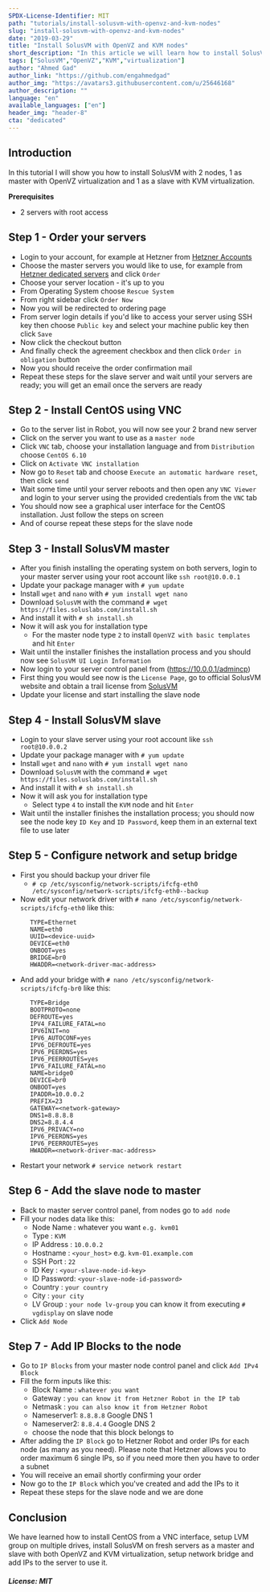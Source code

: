 ```yaml
---
SPDX-License-Identifier: MIT
path: "tutorials/install-solusvm-with-openvz-and-kvm-nodes"
slug: "install-solusvm-with-openvz-and-kvm-nodes"
date: "2019-03-29"
title: "Install SolusVM with OpenVZ and KVM nodes"
short_description: "In this article we will learn how to install SolusVM with 2 nodes, 1 as master with OpenVZ virtualization and 1 as a slave with KVM virtualization"
tags: ["SolusVM","OpenVZ","KVM","virtualization"]
author: "Ahmed Gad"
author_link: "https://github.com/engahmedgad"
author_img: "https://avatars3.githubusercontent.com/u/25646168"
author_description: ""
language: "en"
available_languages: ["en"]
header_img: "header-8"
cta: "dedicated"
---
```


## Introduction

In this tutorial I will show you how to install SolusVM with 2 nodes, 1 as master with OpenVZ virtualization and 1 as a slave with KVM virtualization.

**Prerequisites**

* 2 servers with root access

## Step 1 - Order your servers

* Login to your account, for example at Hetzner from [Hetzner Accounts](https://accounts.hetzner.com)
* Choose the master servers you would like to use, for example from [Hetzner dedicated servers](https://hetzner.com/dedicated-rootserver) and click `Order`
* Choose your server location - it's up to you
* From Operating System choose `Rescue System`
* From right sidebar click `Order Now`
* Now you will be redirected to ordering page
* From server login details if you'd like to access your server using SSH key then choose `Public key` and select your machine public key then click `Save`
* Now click the checkout button
* And finally check the agreement checkbox and then click `Order in obligation` button
* Now you should receive the order confirmation mail
* Repeat these steps for the slave server and wait until your servers are ready; you will get an email once the servers are ready

## Step 2 - Install CentOS using VNC

* Go to the server list in Robot, you will now see your 2 brand new server
* Click on the server you want to use as a `master node`
* Click `VNC` tab, choose your installation language and from `Distribution` choose `CentOS 6.10`
* Click on `Activate VNC installation`
* Now go to `Reset` tab and choose `Execute an automatic hardware reset`, then click `send`
* Wait some time until your server reboots and then open any `VNC Viewer` and login to your server using the provided credentials from the `VNC` tab
* You should now see a graphical user interface for the CentOS installation. Just follow the steps on screen
* And of course repeat these steps for the slave node

## Step 3 - Install SolusVM master

* After you finish installing the operating system on both servers, login to your master server using your root account like `ssh root@10.0.0.1`
* Update your package manager with `# yum update`
* Install `wget` and `nano` with `# yum install wget nano`
* Download `SolusVM` with the command `# wget https://files.soluslabs.com/install.sh`
* And install it with `# sh install.sh`
* Now it will ask you for installation type
  * For the master node type `2` to install `OpenVZ with basic templates` and hit `Enter`
* Wait until the installer finishes the installation process and you should now see `SolusVM UI Login Information`
* Now login to your server control panel from (https://10.0.0.1/admincp)
* First thing you would see now is the `License Page`, go to official SolusVM website and obtain a trail license from [SolusVM](https://www.soluslabs.com/clients/cart.php)
* Update your license and start installing the slave node

## Step 4 - Install SolusVM slave

* Login to your slave server using your root account like `ssh root@10.0.0.2`
* Update your package manager with `# yum update`
* Install `wget` and `nano` with `# yum install wget nano`
* Download `SolusVM` with the command `# wget https://files.soluslabs.com/install.sh`
* And install it with `# sh install.sh`
* Now it will ask you for installation type
  * Select type `4` to install the `KVM` node and hit `Enter`
* Wait until the installer finishes the installation process; you should now see the node key `ID Key` and `ID Password`, keep them in an external text file to use later

## Step 5 - Configure network and setup bridge

* First you should backup your driver file 
  * `# cp /etc/sysconfig/network-scripts/ifcfg-eth0 /etc/sysconfig/network-scripts/ifcfg-eth0--backup`
* Now edit your network driver with `# nano /etc/sysconfig/network-scripts/ifcfg-eth0` like this:

```
      TYPE=Ethernet
      NAME=eth0
      UUID=<device-uuid>
      DEVICE=eth0
      ONBOOT=yes
      BRIDGE=br0
      HWADDR=<network-driver-mac-address>
```

* And add your bridge with `# nano /etc/sysconfig/network-scripts/ifcfg-br0` like this:

```
      TYPE=Bridge
      BOOTPROTO=none
      DEFROUTE=yes
      IPV4_FAILURE_FATAL=no
      IPV6INIT=no
      IPV6_AUTOCONF=yes
      IPV6_DEFROUTE=yes
      IPV6_PEERDNS=yes
      IPV6_PEERROUTES=yes
      IPV6_FAILURE_FATAL=no
      NAME=bridge0
      DEVICE=br0
      ONBOOT=yes
      IPADDR=10.0.0.2
      PREFIX=23
      GATEWAY=<network-gateway>
      DNS1=8.8.8.8
      DNS2=8.8.4.4
      IPV6_PRIVACY=no
      IPV6_PEERDNS=yes
      IPV6_PEERROUTES=yes
      HWADDR=<network-driver-mac-address>
```

* Restart your network `# service network restart`

## Step 6 - Add the slave node to master

* Back to master server control panel, from nodes go to `add node`
* Fill your nodes data like this:
  * Node Name  : whatever you want `e.g. kvm01`
  * Type 		 : `KVM`
  * IP Address : `10.0.0.2`
  * Hostname 	 : `<your_host>` e.g. `kvm-01.example.com`
  * SSH Port 	 : `22`
  * ID Key	 : `<your-slave-node-id-key>`
  * ID Password: `<your-slave-node-id-password>`
  * Country 	 : `your country`
  * City 		 : `your city`
  * LV Group 	 : `your node lv-group` you can know it from executing `# vgdisplay` on slave node
* Click `Add Node`

## Step 7 - Add IP Blocks to the node

* Go to `IP Blocks` from your master node control panel and click `Add IPv4 Block`
* Fill the form inputs like this:
  * Block Name : `whatever you want`
  * Gateway    : `you can know it from Hetzner Robot in the IP tab`
  * Netmask    : `you can also know it from Hetzner Robot`
  * Nameserver1: `8.8.8.8` Google DNS 1
  * Nameserver2: `8.8.4.4` Google DNS 2
  * choose the node that this block belongs to
* After adding the `IP Block` go to Hetzner Robot and order IPs for each node (as many as you need). Please note that Hetzner allows you to order maximum 6 single IPs, so if you need more then you have to order a subnet
* You will receive an email shortly confirming your order
* Now go to the `IP Block` which you've created and add the IPs to it
* Repeat these steps for the slave node and we are done

## Conclusion

We have learned how to install CentOS from a VNC interface, setup LVM group on multiple drives, install SolusVM on fresh servers as a master and slave with both OpenVZ and KVM virtualization, setup network bridge and add IPs to the server to use it.

##### License: MIT

<!---

Contributors's Certificate of Origin

By making a contribution to this project, I certify that:

(a) The contribution was created in whole or in part by me and I have

    the right to submit it under the license indicated in the file; or

(b) The contribution is based upon previous work that, to the best of my

    knowledge, is covered under an appropriate license and I have the

    right under that license to submit that work with modifications,

    whether created in whole or in part by me, under the same license

    (unless I am permitted to submit under a different license), as

    indicated in the file; or

(c) The contribution was provided directly to me by some other person

    who certified (a), (b) or (c) and I have not modified it.

(d) I understand and agree that this project and the contribution are

    public and that a record of the contribution (including all personal

    information I submit with it, including my sign-off) is maintained

    indefinitely and may be redistributed consistent with this project

    or the license(s) involved.

Signed-off-by: [Ahmed Gad eng.ahmedmgad@gmail.com ]

-->
